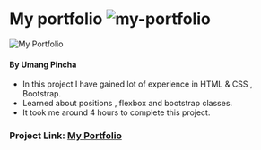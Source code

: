 # My portfolio ![my-portfolio](https://img.shields.io/badge/Umang%20Pincha-Portfolio-blue)

![My Portfolio](./images/my_portfolio.PNG)

#### By Umang Pincha

- In this project I have gained lot of experience in HTML & CSS , Bootstrap.
- Learned about positions , flexbox and bootstrap classes.
- It took me around 4 hours to complete this project.

### Project Link: [My Portfolio](https://umang-pincha.netlify.app/index.html)